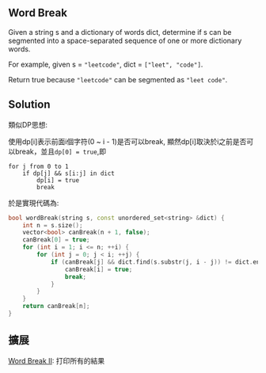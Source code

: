 ## Word Break

Given a string s and a dictionary of words dict, determine if s can be segmented into a space-separated sequence of one or more dictionary words.

For example, given
s = `"leetcode"`,
dict = `["leet", "code"]`.

Return true because `"leetcode"` can be segmented as `"leet code"`.

## Solution

類似DP思想:

使用dp[i]表示前面i個字符(0 ~ i - 1)是否可以break, 顯然dp[i]取決於i之前是否可以break，並且`dp[0] = true`,即

``` 
for j from 0 to 1
	if dp[j] && s[i:j] in dict
		dp[i] = true
		break
```

於是實現代碼為:

```cpp
bool wordBreak(string s, const unordered_set<string> &dict) {
	int n = s.size();
	vector<bool> canBreak(n + 1, false);
	canBreak[0] = true;
	for (int i = 1; i <= n; ++i) {
		for (int j = 0; j < i; ++j) {
			if (canBreak[j] && dict.find(s.substr(j, i - j)) != dict.end()) {
				canBreak[i] = true;
				break;
			}
		}
	}
	return canBreak[n];
}
```

## 擴展

[Word Break II](../WordBreakII): 打印所有的結果
